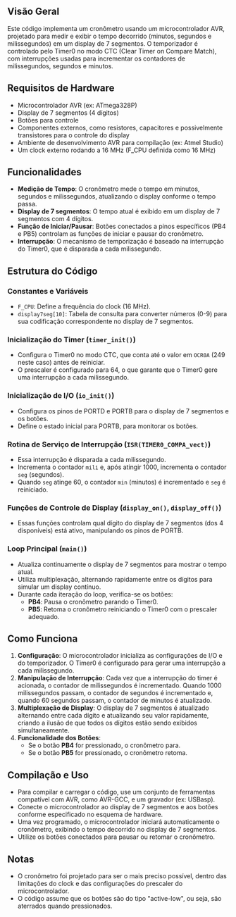 ## Visão Geral
Este código implementa um cronômetro usando um microcontrolador AVR, projetado para medir e exibir o tempo decorrido (minutos, segundos e milissegundos) em um display de 7 segmentos. O temporizador é controlado pelo Timer0 no modo CTC (Clear Timer on Compare Match), com interrupções usadas para incrementar os contadores de milissegundos, segundos e minutos.

## Requisitos de Hardware
- Microcontrolador AVR (ex: ATmega328P)
- Display de 7 segmentos (4 dígitos)
- Botões para controle
- Componentes externos, como resistores, capacitores e possivelmente transistores para o controle do display
- Ambiente de desenvolvimento AVR para compilação (ex: Atmel Studio)
- Um clock externo rodando a 16 MHz (F_CPU definida como 16 MHz)

## Funcionalidades
- **Medição de Tempo**: O cronômetro mede o tempo em minutos, segundos e milissegundos, atualizando o display conforme o tempo passa.
- **Display de 7 segmentos**: O tempo atual é exibido em um display de 7 segmentos com 4 dígitos.
- **Função de Iniciar/Pausar**: Botões conectados a pinos específicos (PB4 e PB5) controlam as funções de iniciar e pausar do cronômetro.
- **Interrupção**: O mecanismo de temporização é baseado na interrupção do Timer0, que é disparada a cada milissegundo.

## Estrutura do Código

### Constantes e Variáveis
- `F_CPU`: Define a frequência do clock (16 MHz).
- `display7seg[10]`: Tabela de consulta para converter números (0-9) para sua codificação correspondente no display de 7 segmentos.

### Inicialização do Timer (`timer_init()`)
- Configura o Timer0 no modo CTC, que conta até o valor em `OCR0A` (249 neste caso) antes de reiniciar.
- O prescaler é configurado para 64, o que garante que o Timer0 gere uma interrupção a cada milissegundo.

### Inicialização de I/O (`io_init()`)
- Configura os pinos de PORTD e PORTB para o display de 7 segmentos e os botões.
- Define o estado inicial para PORTB, para monitorar os botões.

### Rotina de Serviço de Interrupção (`ISR(TIMER0_COMPA_vect)`)
- Essa interrupção é disparada a cada milissegundo.
- Incrementa o contador `mili` e, após atingir 1000, incrementa o contador `seg` (segundos).
- Quando `seg` atinge 60, o contador `min` (minutos) é incrementado e `seg` é reiniciado.

### Funções de Controle de Display (`display_on()`, `display_off()`)
- Essas funções controlam qual dígito do display de 7 segmentos (dos 4 disponíveis) está ativo, manipulando os pinos de PORTB.

### Loop Principal (`main()`)
- Atualiza continuamente o display de 7 segmentos para mostrar o tempo atual.
- Utiliza multiplexação, alternando rapidamente entre os dígitos para simular um display contínuo.
- Durante cada iteração do loop, verifica-se os botões:
  - **PB4**: Pausa o cronômetro parando o Timer0.
  - **PB5**: Retoma o cronômetro reiniciando o Timer0 com o prescaler adequado.

## Como Funciona
1. **Configuração**: O microcontrolador inicializa as configurações de I/O e do temporizador. O Timer0 é configurado para gerar uma interrupção a cada milissegundo.
2. **Manipulação de Interrupção**: Cada vez que a interrupção do timer é acionada, o contador de milissegundos é incrementado. Quando 1000 milissegundos passam, o contador de segundos é incrementado e, quando 60 segundos passam, o contador de minutos é atualizado.
3. **Multiplexação de Display**: O display de 7 segmentos é atualizado alternando entre cada dígito e atualizando seu valor rapidamente, criando a ilusão de que todos os dígitos estão sendo exibidos simultaneamente.
4. **Funcionalidade dos Botões**:
   - Se o botão **PB4** for pressionado, o cronômetro para.
   - Se o botão **PB5** for pressionado, o cronômetro retoma.

## Compilação e Uso
- Para compilar e carregar o código, use um conjunto de ferramentas compatível com AVR, como AVR-GCC, e um gravador (ex: USBasp).
- Conecte o microcontrolador ao display de 7 segmentos e aos botões conforme especificado no esquema de hardware.
- Uma vez programado, o microcontrolador iniciará automaticamente o cronômetro, exibindo o tempo decorrido no display de 7 segmentos.
- Utilize os botões conectados para pausar ou retomar o cronômetro.

## Notas
- O cronômetro foi projetado para ser o mais preciso possível, dentro das limitações do clock e das configurações do prescaler do microcontrolador.
- O código assume que os botões são do tipo "active-low", ou seja, são aterrados quando pressionados.
